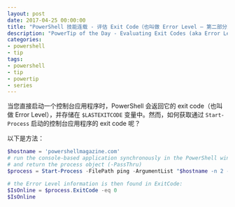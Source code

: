 ```yaml
---
layout: post
date: 2017-04-25 00:00:00
title: "PowerShell 技能连载 - 评估 Exit Code（也叫做 Error Level – 第二部分）"
description: "PowerTip of the Day - Evaluating Exit Codes (aka Error Level – Part 2)"
categories:
- powershell
- tip
tags:
- powershell
- tip
- powertip
- series
---
```

当您直接启动一个控制台应用程序时，PowerShell 会返回它的 exit code（也叫做 Error Level），并存储在 `$LASTEXITCODE` 变量中。然而，如何获取通过 `Start-Process` 启动的控制台应用程序的 exit code 呢？

以下是方法：

```powershell
$hostname = 'powershellmagazine.com'
# run the console-based application synchronously in the PowerShell window,
# and return the process object (-PassThru)
$process = Start-Process -FilePath ping -ArgumentList "$hostname -n 2 -w 2000" -Wait -NoNewWindow -PassThru

# the Error Level information is then found in ExitCode:
$IsOnline = $process.ExitCode -eq 0
$IsOnline
```

<!--本文国际来源：[Evaluating Exit Codes (aka Error Level – Part 2)](http://community.idera.com/powershell/powertips/b/tips/posts/evaluating-exit-codes-aka-error-level-part-2)-->
